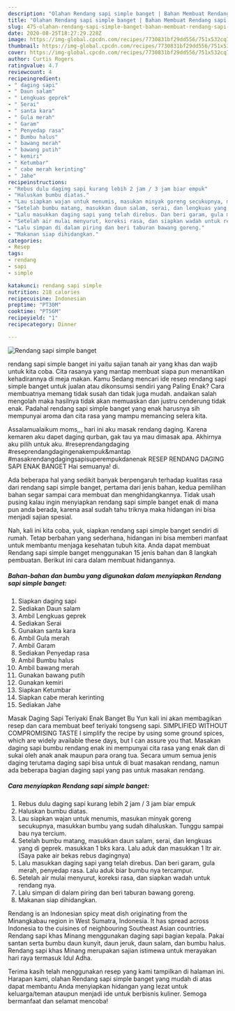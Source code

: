 ```yaml
---
description: "Olahan Rendang sapi simple banget | Bahan Membuat Rendang sapi simple banget Yang Enak Dan Mudah"
title: "Olahan Rendang sapi simple banget | Bahan Membuat Rendang sapi simple banget Yang Enak Dan Mudah"
slug: 475-olahan-rendang-sapi-simple-banget-bahan-membuat-rendang-sapi-simple-banget-yang-enak-dan-mudah
date: 2020-08-25T18:27:29.228Z
image: https://img-global.cpcdn.com/recipes/7730831bf29dd556/751x532cq70/rendang-sapi-simple-banget-foto-resep-utama.jpg
thumbnail: https://img-global.cpcdn.com/recipes/7730831bf29dd556/751x532cq70/rendang-sapi-simple-banget-foto-resep-utama.jpg
cover: https://img-global.cpcdn.com/recipes/7730831bf29dd556/751x532cq70/rendang-sapi-simple-banget-foto-resep-utama.jpg
author: Curtis Rogers
ratingvalue: 4.7
reviewcount: 4
recipeingredient:
- " daging sapi"
- " Daun salam"
- " Lengkuas geprek"
- " Serai"
- " santa kara"
- " Gula merah"
- " Garam"
- " Penyedap rasa"
- " Bumbu halus"
- " bawang merah"
- " bawang putih"
- " kemiri"
- " Ketumbar"
- " cabe merah kerinting"
- " Jahe"
recipeinstructions:
- "Rebus dulu daging sapi kurang lebih 2 jam / 3 jam biar empuk"
- "Haluskan bumbu diatas."
- "Lau siapkan wajan untuk menumis, masukan minyak goreng secukupnya, masukkan bumbu yang sudah dihaluskan. Tunggu sampai bau nya tercium."
- "Setelah bumbu matang, masukkan daun salam, serai, dan lengkuas yang di geprek. masukkan 1 bks kara. Lalu aduk dan masukkan 1 ltr air. (Saya pake air bekas rebus dagingnya)"
- "Lalu masukkan daging sapi yang telah direbus. Dan beri garam, gula merah, penyedap rasa. Lalu aduk biar bumbu nya tercampur."
- "Setelah air mulai menyurut, koreksi rasa, dan siapkan wadah untuk rendang nya."
- "Lalu simpan di dalam piring dan beri taburan bawang goreng."
- "Makanan siap dihidangkan."
categories:
- Resep
tags:
- rendang
- sapi
- simple

katakunci: rendang sapi simple 
nutrition: 218 calories
recipecuisine: Indonesian
preptime: "PT30M"
cooktime: "PT56M"
recipeyield: "1"
recipecategory: Dinner

---
```



![Rendang sapi simple banget](https://img-global.cpcdn.com/recipes/7730831bf29dd556/751x532cq70/rendang-sapi-simple-banget-foto-resep-utama.jpg)


rendang sapi simple banget ini yaitu sajian tanah air yang khas dan wajib untuk kita coba. Cita rasanya yang mantap membuat siapa pun menantikan kehadirannya di meja makan.
Kamu Sedang mencari ide resep rendang sapi simple banget untuk jualan atau dikonsumsi sendiri yang Paling Enak? Cara membuatnya memang tidak susah dan tidak juga mudah. andaikan salah mengolah maka hasilnya tidak akan memuaskan dan justru cenderung tidak enak. Padahal rendang sapi simple banget yang enak harusnya sih mempunyai aroma dan cita rasa yang mampu memancing selera kita.

Assalamualaikum moms,,, hari ini aku masak rendang daging. Karena kemaren aku dapet daging qurban, gak tau ya mau dimasak apa. Akhirnya aku pilih untuk aku. #reseprendangdaging #reseprendangdagingenakempuk&amp;mantap #masakrendangdagingsapisuperempukdanenak RESEP RENDANG DAGING SAPI ENAK BANGET Hai semuanya! di.

Ada beberapa hal yang sedikit banyak berpengaruh terhadap kualitas rasa dari rendang sapi simple banget, pertama dari jenis bahan, kedua pemilihan bahan segar sampai cara membuat dan menghidangkannya. Tidak usah pusing kalau ingin menyiapkan rendang sapi simple banget enak di mana pun anda berada, karena asal sudah tahu triknya maka hidangan ini bisa menjadi sajian spesial.


Nah, kali ini kita coba, yuk, siapkan rendang sapi simple banget sendiri di rumah. Tetap berbahan yang sederhana, hidangan ini bisa memberi manfaat untuk membantu menjaga kesehatan tubuh kita. Anda dapat membuat Rendang sapi simple banget menggunakan 15 jenis bahan dan 8 langkah pembuatan. Berikut ini cara dalam membuat hidangannya.

<!--inarticleads1-->

##### Bahan-bahan dan bumbu yang digunakan dalam menyiapkan Rendang sapi simple banget:

1. Siapkan  daging sapi
1. Sediakan  Daun salam
1. Ambil  Lengkuas geprek
1. Sediakan  Serai
1. Gunakan  santa kara
1. Ambil  Gula merah
1. Ambil  Garam
1. Sediakan  Penyedap rasa
1. Ambil  Bumbu halus
1. Ambil  bawang merah
1. Gunakan  bawang putih
1. Gunakan  kemiri
1. Siapkan  Ketumbar
1. Siapkan  cabe merah kerinting
1. Sediakan  Jahe


Masak Daging Sapi Teriyaki Enak Banget Bu Yun kali ini akan membagikan resep dan cara membuat beef teriyaki tongseng sapi. SIMPLIFIED WITHOUT COMPROMISING TASTE I simplify the recipe by using some ground spices, which are widely available these days, but I can assure you that. Masakan daging sapi bumbu rendang enak ini mempunyai cita rasa yang enak dan di sukai oleh anak anak maupun para orang tua. Secara umum semua jenis daging terutama daging sapi bisa untuk di buat masakan rendang, namun ada beberapa bagian daging sapi yang pas untuk masakan rendang. 

<!--inarticleads2-->

##### Cara menyiapkan Rendang sapi simple banget:

1. Rebus dulu daging sapi kurang lebih 2 jam / 3 jam biar empuk
1. Haluskan bumbu diatas.
1. Lau siapkan wajan untuk menumis, masukan minyak goreng secukupnya, masukkan bumbu yang sudah dihaluskan. Tunggu sampai bau nya tercium.
1. Setelah bumbu matang, masukkan daun salam, serai, dan lengkuas yang di geprek. masukkan 1 bks kara. Lalu aduk dan masukkan 1 ltr air. (Saya pake air bekas rebus dagingnya)
1. Lalu masukkan daging sapi yang telah direbus. Dan beri garam, gula merah, penyedap rasa. Lalu aduk biar bumbu nya tercampur.
1. Setelah air mulai menyurut, koreksi rasa, dan siapkan wadah untuk rendang nya.
1. Lalu simpan di dalam piring dan beri taburan bawang goreng.
1. Makanan siap dihidangkan.


Rendang is an Indonesian spicy meat dish originating from the Minangkabau region in West Sumatra, Indonesia. It has spread across Indonesia to the cuisines of neighbouring Southeast Asian countries. Rendang sapi khas Minang menggunakan daging sapi bagian kepala. Pakai santan serta bumbu daun kunyit, daun jeruk, daun salam, dan bumbu halus. Rendang sapi khas Minang merupakan sajian istimewa untuk merayakan hari raya termasuk Idul Adha. 

Terima kasih telah menggunakan resep yang kami tampilkan di halaman ini. Harapan kami, olahan Rendang sapi simple banget yang mudah di atas dapat membantu Anda menyiapkan hidangan yang lezat untuk keluarga/teman ataupun menjadi ide untuk berbisnis kuliner. Semoga bermanfaat dan selamat mencoba!
